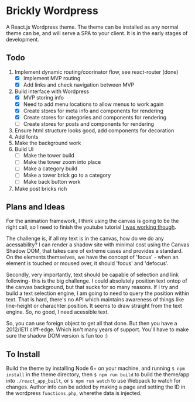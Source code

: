 # Brickly Wordpress
A React.js Wordpress theme. The theme can be installed as any normal theme can be, and will serve a SPA to your client. It is in the early stages of development.

## Todo
1. Implement dynamic routing/coorinator flow, see react-router (done)
    - [x] Implement MVP routing 
    - [x] Add links and check navigation between MVP
2. Build interface with Wordpress
    - [x] MVP storing info
    - [x] Need to add menu locations to allow menus to work again
    - [x] Create stores for meta info and components for rendering
    - [x] Create stores for categories and components for rendering
    - [ ] Create stores for posts and components for rendering
3. Ensure html structure looks good, add components for decoration
4. Add fonts
5. Make the background work
6. Build UI 
    - [ ] Make the tower build 
    - [ ] Make the tower zoom into place 
    - [ ] Make a category build 
    - [ ] Make a tower brick go to a category 
    - [ ] Make back button work
7. Make post bricks rich

## Plans and Ideas

For the animation framework, I think using the canvas is going to be the right call, so I need to finish the youtube tutorial [I was working though](https://www.youtube.com/watch?v=vxljFhP2krI&list=PLpPnRKq7eNW3We9VdCfx9fprhqXHwTPXL&index=4).

The challenge is, if all my text is in the canvas, how do we do any acessability? I can render a shadow site with minimal cost using the Canvas Shadow DOM, that takes care of extreme cases and provides a standard. On the elements themselves, we have the concept of 'focus' - when an element is touched or moused over, it should 'focus' and 'defocus'. 

Secondly, very importantly, text should be capable of selection and link following- this is the big challenge. I could absolutely position text ontop of the canvas background, but that sucks for so many reasons. If I try and build a text selection engine, I am going to need to query the position within text. That is hard, there's no API which maintains awareness of things like line-height or charachter position. It seems to draw straight from the text engine. So, no good, I need acessible text.

So, you can use foreign object to get all that done. But then you have a 2012/IE11 cliff-edge. Which isn't many years of support. You'll have to make sure the shadow DOM version is fun too :)


## To Install

Build the theme by installing Node 6+ on your machine, and running `$ npm install` in the theme directory, then `$ npm run build` to build the theme/app into `./react_app_built`, or `$ npm run watch` to use Webpack to watch for changes. Author info can be added by making a page and setting the ID in the wordpress `functions.php`, wherethe data is injected.
